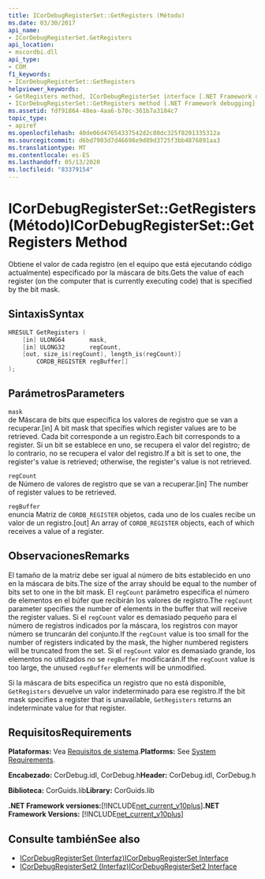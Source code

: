 ```yaml
---
title: ICorDebugRegisterSet::GetRegisters (Método)
ms.date: 03/30/2017
api_name:
- ICorDebugRegisterSet.GetRegisters
api_location:
- mscordbi.dll
api_type:
- COM
f1_keywords:
- ICorDebugRegisterSet::GetRegisters
helpviewer_keywords:
- GetRegisters method, ICorDebugRegisterSet interface [.NET Framework debugging]
- ICorDebugRegisterSet::GetRegisters method [.NET Framework debugging]
ms.assetid: fdf91864-48ea-4aa6-b70c-361b7a3184c7
topic_type:
- apiref
ms.openlocfilehash: 40de06d47654337542d2c80dc325f8201335312a
ms.sourcegitcommit: d6bd7903d7d46698e9d89d3725f3bb4876891aa3
ms.translationtype: MT
ms.contentlocale: es-ES
ms.lasthandoff: 05/13/2020
ms.locfileid: "83379154"
---
```

# <a name="icordebugregistersetgetregisters-method"></a><span data-ttu-id="793c0-102">ICorDebugRegisterSet::GetRegisters (Método)</span><span class="sxs-lookup"><span data-stu-id="793c0-102">ICorDebugRegisterSet::GetRegisters Method</span></span>
<span data-ttu-id="793c0-103">Obtiene el valor de cada registro (en el equipo que está ejecutando código actualmente) especificado por la máscara de bits.</span><span class="sxs-lookup"><span data-stu-id="793c0-103">Gets the value of each register (on the computer that is currently executing code) that is specified by the bit mask.</span></span>  
  
## <a name="syntax"></a><span data-ttu-id="793c0-104">Sintaxis</span><span class="sxs-lookup"><span data-stu-id="793c0-104">Syntax</span></span>  
  
```cpp  
HRESULT GetRegisters (  
    [in] ULONG64       mask,
    [in] ULONG32       regCount,  
    [out, size_is(regCount), length_is(regCount)]  
        CORDB_REGISTER regBuffer[]  
);  
```  
  
## <a name="parameters"></a><span data-ttu-id="793c0-105">Parámetros</span><span class="sxs-lookup"><span data-stu-id="793c0-105">Parameters</span></span>  
 `mask`  
 <span data-ttu-id="793c0-106">de Máscara de bits que especifica los valores de registro que se van a recuperar.</span><span class="sxs-lookup"><span data-stu-id="793c0-106">[in] A bit mask that specifies which register values are to be retrieved.</span></span> <span data-ttu-id="793c0-107">Cada bit corresponde a un registro.</span><span class="sxs-lookup"><span data-stu-id="793c0-107">Each bit corresponds to a register.</span></span> <span data-ttu-id="793c0-108">Si un bit se establece en uno, se recupera el valor del registro; de lo contrario, no se recupera el valor del registro.</span><span class="sxs-lookup"><span data-stu-id="793c0-108">If a bit is set to one, the register's value is retrieved; otherwise, the register's value is not retrieved.</span></span>  
  
 `regCount`  
 <span data-ttu-id="793c0-109">de Número de valores de registro que se van a recuperar.</span><span class="sxs-lookup"><span data-stu-id="793c0-109">[in] The number of register values to be retrieved.</span></span>  
  
 `regBuffer`  
 <span data-ttu-id="793c0-110">enuncia Matriz de `CORDB_REGISTER` objetos, cada uno de los cuales recibe un valor de un registro.</span><span class="sxs-lookup"><span data-stu-id="793c0-110">[out] An array of `CORDB_REGISTER` objects, each of which receives a value of a register.</span></span>  
  
## <a name="remarks"></a><span data-ttu-id="793c0-111">Observaciones</span><span class="sxs-lookup"><span data-stu-id="793c0-111">Remarks</span></span>  
 <span data-ttu-id="793c0-112">El tamaño de la matriz debe ser igual al número de bits establecido en uno en la máscara de bits.</span><span class="sxs-lookup"><span data-stu-id="793c0-112">The size of the array should be equal to the number of bits set to one in the bit mask.</span></span> <span data-ttu-id="793c0-113">El `regCount` parámetro especifica el número de elementos en el búfer que recibirán los valores de registro.</span><span class="sxs-lookup"><span data-stu-id="793c0-113">The `regCount` parameter specifies the number of elements in the buffer that will receive the register values.</span></span> <span data-ttu-id="793c0-114">Si el `regCount` valor es demasiado pequeño para el número de registros indicados por la máscara, los registros con mayor número se truncarán del conjunto.</span><span class="sxs-lookup"><span data-stu-id="793c0-114">If the `regCount` value is too small for the number of registers indicated by the mask, the higher numbered registers will be truncated from the set.</span></span> <span data-ttu-id="793c0-115">Si el `regCount` valor es demasiado grande, los elementos no utilizados no se `regBuffer` modificarán.</span><span class="sxs-lookup"><span data-stu-id="793c0-115">If the `regCount` value is too large, the unused `regBuffer` elements will be unmodified.</span></span>  
  
 <span data-ttu-id="793c0-116">Si la máscara de bits especifica un registro que no está disponible, `GetRegisters` devuelve un valor indeterminado para ese registro.</span><span class="sxs-lookup"><span data-stu-id="793c0-116">If the bit mask specifies a register that is unavailable, `GetRegisters` returns an indeterminate value for that register.</span></span>  
  
## <a name="requirements"></a><span data-ttu-id="793c0-117">Requisitos</span><span class="sxs-lookup"><span data-stu-id="793c0-117">Requirements</span></span>  
 <span data-ttu-id="793c0-118">**Plataformas:** Vea [Requisitos de sistema](../../get-started/system-requirements.md).</span><span class="sxs-lookup"><span data-stu-id="793c0-118">**Platforms:** See [System Requirements](../../get-started/system-requirements.md).</span></span>  
  
 <span data-ttu-id="793c0-119">**Encabezado:** CorDebug.idl, CorDebug.h</span><span class="sxs-lookup"><span data-stu-id="793c0-119">**Header:** CorDebug.idl, CorDebug.h</span></span>  
  
 <span data-ttu-id="793c0-120">**Biblioteca:** CorGuids.lib</span><span class="sxs-lookup"><span data-stu-id="793c0-120">**Library:** CorGuids.lib</span></span>  
  
 <span data-ttu-id="793c0-121">**.NET Framework versiones:**[!INCLUDE[net_current_v10plus](../../../../includes/net-current-v10plus-md.md)]</span><span class="sxs-lookup"><span data-stu-id="793c0-121">**.NET Framework Versions:** [!INCLUDE[net_current_v10plus](../../../../includes/net-current-v10plus-md.md)]</span></span>  
  
## <a name="see-also"></a><span data-ttu-id="793c0-122">Consulte también</span><span class="sxs-lookup"><span data-stu-id="793c0-122">See also</span></span>

- [<span data-ttu-id="793c0-123">ICorDebugRegisterSet (Interfaz)</span><span class="sxs-lookup"><span data-stu-id="793c0-123">ICorDebugRegisterSet Interface</span></span>](icordebugregisterset-interface.md)
- [<span data-ttu-id="793c0-124">ICorDebugRegisterSet2 (Interfaz)</span><span class="sxs-lookup"><span data-stu-id="793c0-124">ICorDebugRegisterSet2 Interface</span></span>](icordebugregisterset2-interface.md)
